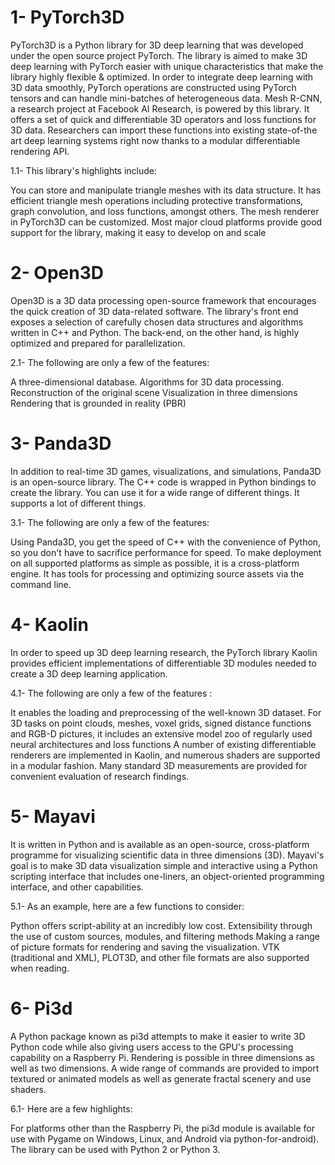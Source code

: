# 1- PyTorch3D

PyTorch3D is a Python library for 3D deep learning that was developed under the open source project PyTorch.
The library is aimed to make 3D deep learning with PyTorch easier with unique characteristics that make the library highly flexible & optimized. In order to integrate deep learning with 3D data smoothly, PyTorch operations are constructed using PyTorch tensors and can handle mini-batches of heterogeneous data.
Mesh R-CNN, a research project at Facebook AI Research, is powered by this library. It offers a set of quick and differentiable 3D operators and loss functions for 3D data. Researchers can import these functions into existing state-of-the art deep learning systems right now thanks to a modular differentiable rendering API.

1.1- This library's highlights include:

You can store and manipulate triangle meshes with its data structure.
It has efficient triangle mesh operations including protective transformations, graph convolution, and loss functions, amongst others.
The mesh renderer in PyTorch3D can be customized.
Most major cloud platforms provide good support for the library, making it easy to develop on and scale



# 2- Open3D

Open3D is a 3D data processing open-source framework that encourages the quick creation of 3D data-related software.
The library's front end exposes a selection of carefully chosen data structures and algorithms written in C++ and Python. The back-end, on the other hand, is highly optimized and prepared for parallelization.

2.1- The following are only a few of the features:

A three-dimensional database.
Algorithms for 3D data processing.
Reconstruction of the original scene
Visualization in three dimensions
Rendering that is grounded in reality (PBR)

# 3- Panda3D

In addition to real-time 3D games, visualizations, and simulations, Panda3D is an open-source library.
The C++ code is wrapped in Python bindings to create the library. You can use it for a wide range of different things. It supports a lot of different things.

3.1- The following are only a few of the features:

Using Panda3D, you get the speed of C++ with the convenience of Python, so you don't have to sacrifice performance for speed.
To make deployment on all supported platforms as simple as possible, it is a cross-platform engine.
It has tools for processing and optimizing source assets via the command line.

# 4- Kaolin

In order to speed up 3D deep learning research, the PyTorch library Kaolin provides efficient implementations of differentiable 3D modules needed to create a 3D deep learning application.

4.1- The following are only a few of the features :

It enables the loading and preprocessing of the well-known 3D dataset.
For 3D tasks on point clouds, meshes, voxel grids, signed distance functions and RGB-D pictures, it includes an extensive model zoo of regularly used neural architectures and loss functions
A number of existing differentiable renderers are implemented in Kaolin, and numerous shaders are supported in a modular fashion.
Many standard 3D measurements are provided for convenient evaluation of research findings.

# 5- Mayavi

It is written in Python and is available as an open-source, cross-platform programme for visualizing scientific data in three dimensions (3D).
Mayavi's goal is to make 3D data visualization simple and interactive using a Python scripting interface that includes one-liners, an object-oriented programming interface, and other capabilities.

5.1- As an example, here are a few functions to consider:

Python offers script-ability at an incredibly low cost.
Extensibility through the use of custom sources, modules, and filtering methods
Making a range of picture formats for rendering and saving the visualization.
VTK (traditional and XML), PLOT3D, and other file formats are also supported when reading.

# 6- Pi3d

A Python package known as pi3d attempts to make it easier to write 3D Python code while also giving users access to the GPU's processing capability on a Raspberry Pi.
Rendering is possible in three dimensions as well as two dimensions. A wide range of commands are provided to import textured or animated models as well as generate fractal scenery and use shaders.

6.1- Here are a few highlights:

For platforms other than the Raspberry Pi, the pi3d module is available for use with Pygame on Windows, Linux, and Android via python-for-android).
The library can be used with Python 2 or Python 3.
